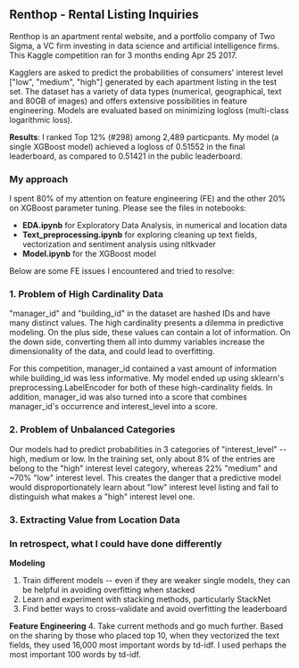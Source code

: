 ## Renthop - Rental Listing Inquiries

Renthop is an apartment rental website, and a portfolio company of Two Sigma, a VC firm investing in data science and artificial intelligence firms. This Kaggle competition ran for 3 months ending Apr 25 2017. 

Kagglers are asked to predict the probabilities of consumers' interest level ["low", "medium", "high"] generated by each apartment listing in the test set. The dataset has a variety of data types (numerical, geographical, text and 80GB of images) and offers extensive possibilities in feature engineering. Models are evaluated based on minimizing logloss (multi-class logarithmic loss). 

**Results**: I ranked Top 12% (#298) among 2,489 particpants. My model (a single XGBoost model) achieved a logloss of 0.51552 in the final leaderboard, as compared to 0.51421 in the public leaderboard. 

### My approach
I spent 80% of my attention on feature engineering (FE) and the other 20% on XGBoost parameter tuning. Please see the files in notebooks:
- **EDA.ipynb** for Exploratory Data Analysis, in numerical and location data
- **Text_preprocessing.ipynb** for exploring cleaning up text fields, vectorization and sentiment analysis using nltkvader
- **Model.ipynb** for the XGBoost model

Below are some FE issues I encountered and tried to resolve: 

### 1. Problem of High Cardinality Data
"manager_id" and "building_id" in the dataset are hashed IDs and have many distinct values. The high cardinality presents a dilemma in predictive modeling. On the plus side, these values can contain a lot of information. On the down side, converting them all into dummy variables increase the dimensionality of the data, and could lead to overfitting. 

For this competition, manager_id contained a vast amount of information while building_id was less informative. My model ended up using sklearn's preprocessing.LabelEncoder for both of these high-cardinality fields. In addition, manager_id was also turned into a score that combines manager_id's occurrence and interest_level into a score. 

### 2. Problem of Unbalanced Categories
Our models had to predict probabilities in 3 categories of "interest_level" -- high, medium or low. In the training set, only about 8% of the entries are belong to the "high" interest level category, whereas 22% "medium" and ~70% "low" interest level. This creates the danger that a predictive model would disproportionately learn about "low" interest level listing and fail to distinguish what makes a "high" interest level one. 

### 3. Extracting Value from Location Data

### In retrospect, what I could have done differently
**Modeling**
1. Train different models -- even if they are weaker single models, they can be helpful in avoiding overfitting when stacked
2. Learn and experiment with stacking methods, particularly StackNet
3. Find better ways to cross-validate and avoid overfitting the leaderboard 

**Feature Engineering**
4. Take current methods and go much further. Based on the sharing by those who placed top 10, when they vectorized the text fields, they used 16,000 most important words by td-idf. I used perhaps the most important 100 words by td-idf. 

